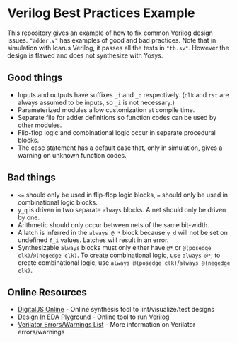 
# Verilog Best Practices Example

This repository gives an example of how to fix common Verilog design issues. `"adder.v"` has examples of good and bad practices. Note that in simulation with Icarus Verilog, it passes all the tests in `"tb.sv"`. However the design is flawed and does not synthesize with Yosys.

## Good things

* Inputs and outputs have suffixes `_i` and `_o` respectively. (`clk` and `rst` are always assumed to be inputs, so `_i` is not necessary.)
* Parameterized modules allow customization at compile time.
* Separate file for adder definitions so function codes can be used by other modules.
* Flip-flop logic and combinational logic occur in separate procedural blocks.
* The case statement has a default case that, only in simulation, gives a warning on unknown function codes.

## Bad things

* `<=` should only be used in flip-flop logic blocks, `=` should only be used in combinational logic blocks.
* `y_q` is driven in two separate `always` blocks. A net should only be driven by one.
* Arithmetic should only occur between nets of the same bit-width.
* A latch is inferred in the `always @ *` block because `y_d` will not be set on undefined `f_i` values. Latches will result in an error.
* Synthesizable `always` blocks must only either have `@*` or `@(posedge clk)`/`@(negedge clk)`. To create combinational logic, use `always @*`; to create combinational logic, use `always @(posedge clk)`/`always @(negedge clk)`.

## Online Resources

* [DigitalJS Online](https://digitaljs.tilk.eu/) - Online synthesis tool to lint/visualize/test designs
* [Design In EDA Plyground](https://www.edaplayground.com/x/YKVY) - Online tool to run Verilog
* [Verilator Errors/Warnings List](https://verilator.org/guide/latest/warnings.html) - More information on Verilator errors/warnings
